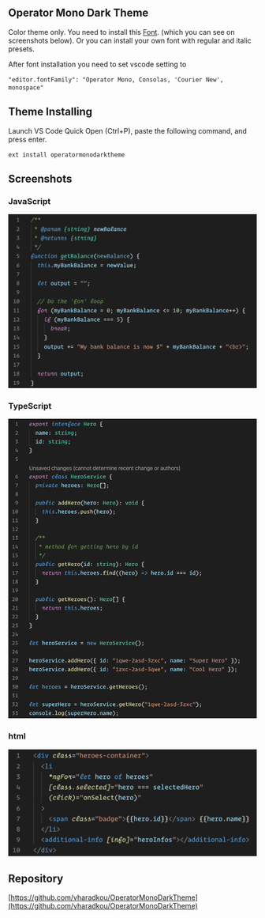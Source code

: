 ## Operator Mono Dark Theme 

Color theme only. You need to install this [Font](https://www.typography.com/blog/introducing-operator). (which you can see on screenshots below).
Or you can install your own font with regular and italic presets.

After font installation you need to set vscode setting to 

```
"editor.fontFamily": "Operator Mono, Consolas, 'Courier New', monospace"
```

## Theme Installing 

Launch VS Code Quick Open (Ctrl+P), paste the following command, and press enter.

```
ext install operatormonodarktheme
```

## Screenshots

### JavaScript
![](https://raw.githubusercontent.com/vharadkou/OperatorMonoDarkTheme/master/screenshots/js.png)

### TypeScript
![](https://raw.githubusercontent.com/vharadkou/OperatorMonoDarkTheme/master/screenshots/ts.png)

### html
![](https://raw.githubusercontent.com/vharadkou/OperatorMonoDarkTheme/master/screenshots/html.png)

## Repository

[https://github.com/vharadkou/OperatorMonoDarkTheme](https://github.com/vharadkou/OperatorMonoDarkTheme)
